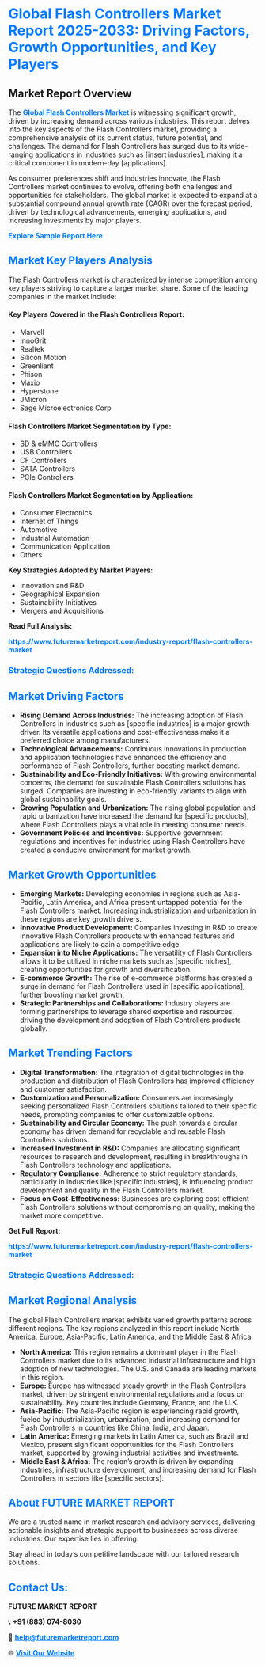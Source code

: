 <h1 style="color: #007BFF;">Global Flash Controllers Market Report 2025-2033: Driving Factors, Growth Opportunities, and Key Players</h1>

<section id="overview">
<h2>Market Report Overview</h2>
<p>The <a href="https://www.futuremarketreport.com/industry-report/flash-controllers-market" style="color: #007BFF; text-decoration: none;"><strong>Global Flash Controllers Market</strong></a> is witnessing significant growth, driven by increasing demand across various industries. This report delves into the key aspects of the Flash Controllers market, providing a comprehensive analysis of its current status, future potential, and challenges. The demand for Flash Controllers has surged due to its wide-ranging applications in industries such as [insert industries], making it a critical component in modern-day [applications].</p>
<p>As consumer preferences shift and industries innovate, the Flash Controllers market continues to evolve, offering both challenges and opportunities for stakeholders. The global market is expected to expand at a substantial compound annual growth rate (CAGR) over the forecast period, driven by technological advancements, emerging applications, and increasing investments by major players.</p>
</section>

<section id="overview">
<p><a href="https://www.futuremarketreport.com/request-sample/reportId=75954" style="color: #007BFF; text-decoration: none;"><strong>Explore Sample Report Here</strong></a></p>
</section>

<section id="key-players">
<h2 style="color: #007BFF;">Market Key Players Analysis</h2>
<p>The Flash Controllers market is characterized by intense competition among key players striving to capture a larger market share. Some of the leading companies in the market include:</p>
<h4>Key Players Covered in the Flash Controllers Report:</h4>
<ul><li>Marvell</li><li>InnoGrit</li><li>Realtek</li><li>Silicon Motion</li><li>Greenliant</li><li>Phison</li><li>Maxio</li><li>Hyperstone</li><li>JMicron</li><li>Sage Microelectronics Corp</li></ul>
<h4>Flash Controllers Market Segmentation by Type:</h4>
<ul><li>SD &amp; eMMC Controllers</li><li>USB Controllers</li><li>CF Controllers</li><li>SATA Controllers</li><li>PCIe Controllers</li></ul>

<h4>Flash Controllers Market Segmentation by Application:</h4>
<ul><li>Consumer Electronics</li><li>Internet of Things</li><li>Automotive</li><li>Industrial Automation</li><li>Communication Application</li><li>Others</li></ul>
<p><strong>Key Strategies Adopted by Market Players:</strong></p>
<ul>
<li>Innovation and R&D</li>
<li>Geographical Expansion</li>
<li>Sustainability Initiatives</li>
<li>Mergers and Acquisitions</li>
</ul>
</section>

<section>
<p><strong>Read Full Analysis: </strong></p><a href="https://www.futuremarketreport.com/industry-report/flash-controllers-market" style="color: #007BFF; text-decoration: none;"><strong>https://www.futuremarketreport.com/industry-report/flash-controllers-market</strong></a>
<h3 style="color: #007BFF;">Strategic Questions Addressed:</h3>
</section>

<section id="driving-factors">
<h2 style="color: #007BFF;">Market Driving Factors</h2>
<ul>
<li><strong>Rising Demand Across Industries:</strong> The increasing adoption of Flash Controllers in industries such as [specific industries] is a major growth driver. Its versatile applications and cost-effectiveness make it a preferred choice among manufacturers.</li>
<li><strong>Technological Advancements:</strong> Continuous innovations in production and application technologies have enhanced the efficiency and performance of Flash Controllers, further boosting market demand.</li>
<li><strong>Sustainability and Eco-Friendly Initiatives:</strong> With growing environmental concerns, the demand for sustainable Flash Controllers solutions has surged. Companies are investing in eco-friendly variants to align with global sustainability goals.</li>
<li><strong>Growing Population and Urbanization:</strong> The rising global population and rapid urbanization have increased the demand for [specific products], where Flash Controllers plays a vital role in meeting consumer needs.</li>
<li><strong>Government Policies and Incentives:</strong> Supportive government regulations and incentives for industries using Flash Controllers have created a conducive environment for market growth.</li>
</ul>
</section>

<section id="growth-opportunities">
<h2 style="color: #007BFF;">Market Growth Opportunities</h2>
<ul>
<li><strong>Emerging Markets:</strong> Developing economies in regions such as Asia-Pacific, Latin America, and Africa present untapped potential for the Flash Controllers market. Increasing industrialization and urbanization in these regions are key growth drivers.</li>
<li><strong>Innovative Product Development:</strong> Companies investing in R&D to create innovative Flash Controllers products with enhanced features and applications are likely to gain a competitive edge.</li>
<li><strong>Expansion into Niche Applications:</strong> The versatility of Flash Controllers allows it to be utilized in niche markets such as [specific niches], creating opportunities for growth and diversification.</li>
<li><strong>E-commerce Growth:</strong> The rise of e-commerce platforms has created a surge in demand for Flash Controllers used in [specific applications], further boosting market growth.</li>
<li><strong>Strategic Partnerships and Collaborations:</strong> Industry players are forming partnerships to leverage shared expertise and resources, driving the development and adoption of Flash Controllers products globally.</li>
</ul>
</section>

<section id="trending-factors">
<h2 style="color: #007BFF;">Market Trending Factors</h2>
<ul>
<li><strong>Digital Transformation:</strong> The integration of digital technologies in the production and distribution of Flash Controllers has improved efficiency and customer satisfaction.</li>
<li><strong>Customization and Personalization:</strong> Consumers are increasingly seeking personalized Flash Controllers solutions tailored to their specific needs, prompting companies to offer customizable options.</li>
<li><strong>Sustainability and Circular Economy:</strong> The push towards a circular economy has driven demand for recyclable and reusable Flash Controllers solutions.</li>
<li><strong>Increased Investment in R&D:</strong> Companies are allocating significant resources to research and development, resulting in breakthroughs in Flash Controllers technology and applications.</li>
<li><strong>Regulatory Compliance:</strong> Adherence to strict regulatory standards, particularly in industries like [specific industries], is influencing product development and quality in the Flash Controllers market.</li>
<li><strong>Focus on Cost-Effectiveness:</strong> Businesses are exploring cost-efficient Flash Controllers solutions without compromising on quality, making the market more competitive.</li>
</ul>
</section>

<section>
<p><strong>Get Full Report: </strong></p><a href="https://www.futuremarketreport.com/industry-report/flash-controllers-market" style="color: #007BFF; text-decoration: none;"><strong>https://www.futuremarketreport.com/industry-report/flash-controllers-market</strong></a>
<h3 style="color: #007BFF;">Strategic Questions Addressed:</h3>
</section>


<section id="regional-analysis">
<h2 style="color: #007BFF;">Market Regional Analysis</h2>
<p>The global Flash Controllers market exhibits varied growth patterns across different regions. The key regions analyzed in this report include North America, Europe, Asia-Pacific, Latin America, and the Middle East & Africa:</p>
<ul>
<li><strong>North America:</strong> This region remains a dominant player in the Flash Controllers market due to its advanced industrial infrastructure and high adoption of new technologies. The U.S. and Canada are leading markets in this region.</li>
<li><strong>Europe:</strong> Europe has witnessed steady growth in the Flash Controllers market, driven by stringent environmental regulations and a focus on sustainability. Key countries include Germany, France, and the U.K.</li>
<li><strong>Asia-Pacific:</strong> The Asia-Pacific region is experiencing rapid growth, fueled by industrialization, urbanization, and increasing demand for Flash Controllers in countries like China, India, and Japan.</li>
<li><strong>Latin America:</strong> Emerging markets in Latin America, such as Brazil and Mexico, present significant opportunities for the Flash Controllers market, supported by growing industrial activities and investments.</li>
<li><strong>Middle East & Africa:</strong> The region’s growth is driven by expanding industries, infrastructure development, and increasing demand for Flash Controllers in sectors like [specific sectors].</li>
</ul>
</section>

<footer>
<h2 style="color: #007BFF;">About FUTURE MARKET REPORT</h2>
<p>We are a trusted name in market research and advisory services, delivering actionable insights and strategic support to businesses across diverse industries. Our expertise lies in offering:</p>

<p>Stay ahead in today’s competitive landscape with our tailored research solutions.</p>

<h2 style="color: #007BFF;">Contact Us:</h2>
<p><strong>FUTURE MARKET REPORT</strong></p>
<p>📞 <strong>+91 (883) 074-8030</strong></p>
<p>📧 <strong><a href="mailto:help@futuremarketreport.com" style="color: #007BFF;">help@futuremarketreport.com</a></strong></p>
<p>🌐 <strong><a href="https://www.futuremarketreport.com/" style="color: #007BFF;">Visit Our Website</a></strong></p>
</footer>